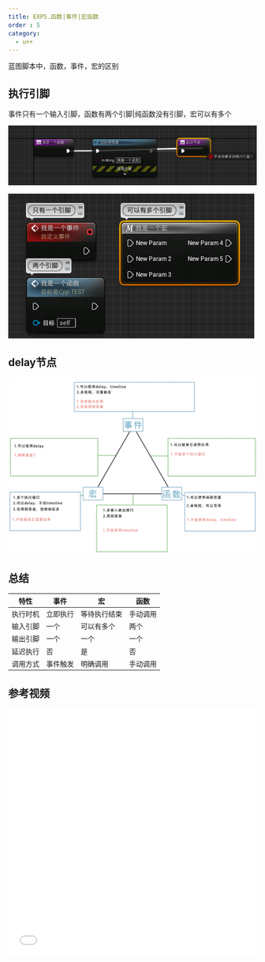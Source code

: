```yaml
---
title: EXP5.函数|事件|宏函数
order : 5
category:
  - u++
---
```


<ChatMessage avatar="../../assets/emoji/hh.png" :avatarWidth="40">
蓝图脚本中，函数，事件，宏的区别
</ChatMessage>

## 执行引脚

<ChatMessage avatar="../../assets/emoji/blzt.png" :avatarWidth="40">
事件只有一个输入引脚，函数有两个引脚|纯函数没有引脚，宏可以有多个
</ChatMessage>

![](..%2Fassets%2Ffunction1.png)

![](..%2Fassets%2Ffem.png)

## delay节点

![[图片作者](https://space.bilibili.com/304436074)](..%2Fassets%2Ffunctionmarcoeventmap.jpg)

## 总结

| 特性   | 事件   | 宏      | 函数   |
|------|------|--------|------|
| 执行时机 | 立即执行 | 等待执行结束 | 手动调用 |
| 输入引脚 | 一个   | 可以有多个  | 两个   |
| 输出引脚 | 一个   | 一个     | 一个   |
| 延迟执行 | 否    | 是      | 否    |
| 调用方式 | 事件触发 | 明确调用   | 手动调用 |

## 参考视频

<iframe src="//player.bilibili.com/player.html?aid=641399138&bvid=BV1iY4y1b7ia&cid=717977549&p=1" scrolling="no" border="0" frameborder="no" framespacing="0" allowfullscreen="true" width
="100%" height=500px> </iframe>